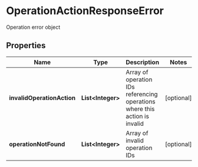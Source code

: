

# OperationActionResponseError

Operation error object
## Properties

Name | Type | Description | Notes
------------ | ------------- | ------------- | -------------
**invalidOperationAction** | **List&lt;Integer&gt;** | Array of operation IDs referencing operations where this action is invalid |  [optional]
**operationNotFound** | **List&lt;Integer&gt;** | Array of invalid operation IDs |  [optional]



